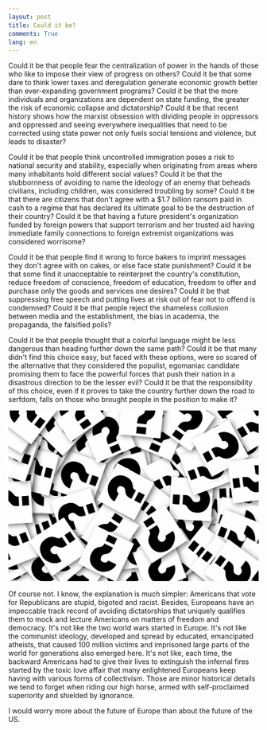 ```yaml
---
layout: post
title: Could it be?
comments: True
lang: en
---
```


Could it be that people fear the centralization of power in the hands of those who like to impose their view of progress on others? Could it be that some dare to think lower taxes and deregulation generate economic growth better than ever-expanding government programs? Could it be that the more individuals and organizations are dependent on state funding, the greater the risk of economic collapse and dictatorship? Could it be that recent history shows how the marxist obsession with dividing people in oppressors and oppressed and seeing everywhere inequalities that need to be corrected using state power not only fuels social tensions and violence, but leads to disaster?

 <!--more-->

 Could it be that people think uncontrolled immigration poses a risk to national security and stability, especially when originating from areas where many inhabitants hold different social values? Could it be that the stubbornness of avoiding to name the ideology of an enemy that beheads civilians, including children, was considered troubling by some? Could it be that there are citizens that don't agree with a $1.7 billion ransom paid in cash to a regime that has declared its ultimate goal to be the destruction of their country? Could it be that having a future president's organization funded by foreign powers that support terrorism and her trusted aid having immediate family connections to foreign extremist organizations was considered worrisome?

Could it be that people find it wrong to force bakers to imprint messages they don't agree with on cakes, or else face state punishment? Could it be that some find it unacceptable to reinterpret the country's constitution, reduce freedom of conscience, freedom of education, freedom to offer and purchase only the goods and services one desires? Could it be that suppressing free speech and putting lives at risk out of fear not to offend is condemned? Could it be that people reject the shameless collusion between media and the establishment, the bias in academia, the propaganda, the falsified polls?

Could it be that people thought that a colorful language might be less dangerous than heading further down the same path? Could it be that many didn't find this choice easy, but faced with these options, were so scared of the alternative that they considered the populist, egomaniac candidate promising them to face the powerful forces that push their nation in a disastrous direction to be the lesser evil? Could it be that the responsibility of this choice, even if it proves to take the country further down the road to serfdom, falls on those who brought people in the position to make it?

![Could it be](/assets/questions.jpg "Could it be")

Of course not. I know, the explanation is much simpler: Americans that vote for Republicans are stupid, bigoted and racist. Besides, Europeans have an impeccable track record of avoiding dictatorships that uniquely qualifies them to mock and lecture Americans on matters of freedom and democracy. It's not like the two world wars started in Europe. It's not like the communist ideology, developed and spread by educated, emancipated atheists, that caused 100 million victims and imprisoned large parts of the world for generations also emerged here. It's not like, each time, the backward Americans had to give their lives to extinguish the infernal fires started by the toxic love affair that many enlightened Europeans keep having with various forms of collectivism. Those are minor historical details we tend to forget when riding our high horse, armed with self-proclaimed superiority and shielded by ignorance.

I would worry more about the future of Europe than about the future of the US.
